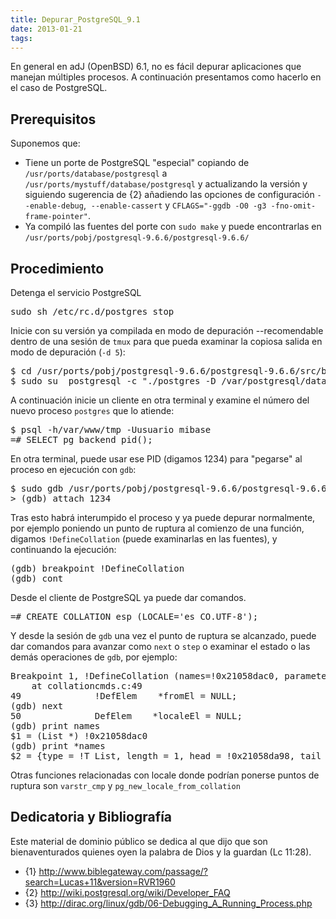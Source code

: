 ```yaml
---
title: Depurar_PostgreSQL_9.1
date: 2013-01-21
tags:
---
```

En general en adJ (OpenBSD) 6.1, no es fácil depurar aplicaciones que manejan múltiples  procesos.   A continuación presentamos como hacerlo en el caso de PostgreSQL.

## Prerequisitos

Suponemos que:
* Tiene un porte de PostgreSQL "especial" copiando de ```/usr/ports/database/postgresql``` a ```/usr/ports/mystuff/database/postgresql``` y actualizando la versión y siguiendo sugerencia de {2} añadiendo las opciones de configuración ```--enable-debug```,  ```--enable-cassert``` y `CFLAGS="-ggdb -O0 -g3 -fno-omit-frame-pointer"`.
* Ya compiló las fuentes del porte con ```sudo make``` y  puede encontrarlas en ```/usr/ports/pobj/postgresql-9.6.6/postgresql-9.6.6/```

## Procedimiento

Detenga el servicio PostgreSQL

<pre>
sudo sh /etc/rc.d/postgres stop
</pre>

Inicie con su versión ya compilada en modo de depuración --recomendable dentro de una sesión de ```tmux``` para que pueda examinar la copiosa salida en modo de depuración (```-d 5```):

<pre>
$ cd /usr/ports/pobj/postgresql-9.6.6/postgresql-9.6.6/src/backend
$ sudo su _postgresql -c "./postgres -D /var/postgresql/data -d 5"
</pre>

A continuación inicie un cliente en otra terminal y examine el número del nuevo proceso ```postgres``` que lo atiende:
<pre>
$ psql -h/var/www/tmp -Uusuario mibase
=# SELECT pg_backend_pid(); 
</pre>
En otra terminal, puede usar ese PID (digamos 1234) para "pegarse" al proceso en ejecución con ```gdb```:
<pre>
$ sudo gdb /usr/ports/pobj/postgresql-9.6.6/postgresql-9.6.6/src/backend/postgres
> (gdb) attach 1234
</pre>

Tras esto habrá interumpido el proceso y ya puede depurar normalmente, por ejemplo poniendo un punto de ruptura al comienzo de una función, digamos ```!DefineCollation``` (puede examinarlas en las fuentes), y continuando la ejecución:
<pre>
(gdb) breakpoint !DefineCollation
(gdb) cont
</pre>

Desde el cliente de PostgreSQL ya puede dar comandos.
<pre>
=# CREATE COLLATION esp (LOCALE='es_CO.UTF-8');
</pre>

Y desde la sesión de ```gdb``` una vez el punto de ruptura se alcanzado, puede dar comandos para avanzar como ```next``` o ```step``` o examinar el estado o las demás operaciones de ```gdb```, por ejemplo:

<pre>
Breakpoint 1, !DefineCollation (names=!0x21058dac0, parameters=!0x21058dbe8)
    at collationcmds.c:49
49              !DefElem    *fromEl = NULL;
(gdb) next
50              DefElem    *localeEl = NULL;
(gdb) print names
$1 = (List *) !0x21058dac0
(gdb) print *names
$2 = {type = !T_List, length = 1, head = !0x21058da98, tail = !0x21058da98}
</pre>

Otras funciones relacionadas con locale donde podrían ponerse puntos de ruptura son `varstr_cmp` y `pg_new_locale_from_collation`

## Dedicatoria y Bibliografía

Este material de dominio público se dedica al que dijo que son bienaventurados quienes oyen la palabra de Dios y la guardan (Lc 11:28).

* {1} http://www.biblegateway.com/passage/?search=Lucas+11&version=RVR1960
* {2} http://wiki.postgresql.org/wiki/Developer_FAQ
* {3} http://dirac.org/linux/gdb/06-Debugging_A_Running_Process.php

